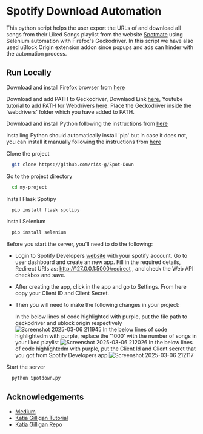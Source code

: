 
# Spotify Download Automation

This python script helps the user export the URLs of and download all songs from their Liked Songs playlist from the website [Spotmate](https://spotmate.online/en) using Selenium automation with Firefox's Geckodriver. In this script we have also used uBlock Origin extension addon since popups and ads can hinder with the automation process.




## Run Locally

Download and install Firefox browser from [here](https://www.mozilla.org/en-US/firefox/new/)

Download and add PATH to Geckodriver, Downlaod Link [here](https://github.com/mozilla/geckodriver/releases), Youtube tutorial to add PATH for Webdrivers [here](https://www.youtube.com/watch?v=dz59GsdvUF8). Place the Geckodriver inside the 'webdrivers' folder which you have added to PATH.

Download and install Python following the instructions from [here](https://www.python.org/downloads/)

Installing Python should automatically install 'pip' but in case it does not, you can install it manually following the instructions from [here](https://pip.pypa.io/en/stable/installation/)

Clone the project

```bash
  git clone https://github.com/riAs-g/Spot-Down
```

Go to the project directory

```bash
  cd my-project
```

Install Flask Spotipy

```bash
  pip install flask spotipy
```

Install Selenium

```bash
  pip install selenium 
```

Before you start the server, you'll need to do the following:

* Login to Spotify Developers [website](https://developer.spotify.com/) with your spotify account. Go to user dashboard and create an new app. Fill in the required details, Redirect URIs as: http://127.0.0.1:5000/redirect , and check the Web API checkbox and save.

* After creating the app, click in the app and go to Settings. From here copy your Client ID and Client Secret.

* Then you will need to make the following changes in your project:
  
  In the below lines of code highlighted with purple, put the file path to geckodriver and ublock origin respectively
![Screenshot 2025-03-06 211945](https://github.com/user-attachments/assets/85dce87f-c250-484d-844b-cdfe4bdcfcbd)
  In the below lines of code highlightedm with purple, replace the '1000' with the number of songs in your liked playlist
![Screenshot 2025-03-06 212026](https://github.com/user-attachments/assets/f3ba3619-2524-4d5b-8ef1-7303d362f0dc)
  In the below lines of code highlightedm with purple, put the Client Id and Client secret that you got from Spotify Developers app
![Screenshot 2025-03-06 212117](https://github.com/user-attachments/assets/b43fe825-477e-4d81-8486-258efc41cba7)

Start the server

```bash
  python Spotdown.py
```

## Acknowledgements

 - [Medium](https://medium.com/@luca.pasquarelli.villa/spotify-api-get-your-liked-songs-with-python-and-spotipy-175c2310f0c3)
 - [Katia Gilligan Tutorial](https://www.youtube.com/watch?v=mBycigbJQzA&t=1298s)
 - [Katia Gilligan Repo](https://github.com/katiagilligan888/Spotify-Discover-Weekly)
